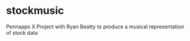 stockmusic
==========

Pennapps X Project with Ryan Beatty to produce a musical representation of stock data
